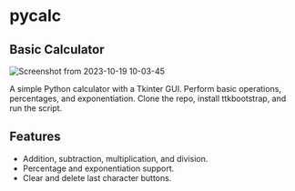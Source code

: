 # pycalc
## Basic Calculator  

![Screenshot from 2023-10-19 10-03-45](https://github.com/mayur533/pycalc/assets/115003542/1ce0592f-1a6b-4b79-86ce-c88c73633a87)


A simple Python calculator with a Tkinter GUI.
Perform basic operations, percentages, and exponentiation. 
Clone the repo, install ttkbootstrap, and run the script.  
## Features  
- Addition, subtraction, multiplication, and division.
- Percentage and exponentiation support.
- Clear and delete last character buttons.
